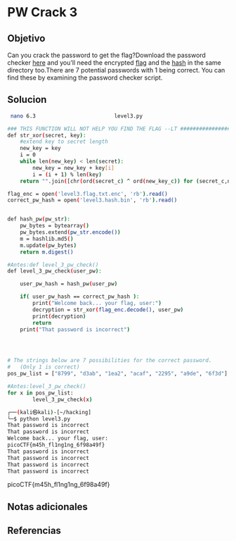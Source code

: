# PW Crack 3
## Objetivo
Can you crack the password to get the flag?Download the password checker [here](https://artifacts.picoctf.net/c/25/level3.py) and you'll need the encrypted [flag](https://artifacts.picoctf.net/c/25/level3.flag.txt.enc) and the [hash](https://artifacts.picoctf.net/c/25/level3.hash.bin) in the same directory too.There are 7 potential passwords with 1 being correct. You can find these by examining the password checker script.

## Solucion
```bash
 nano 6.3                         level3.py                                   import hashlib

### THIS FUNCTION WILL NOT HELP YOU FIND THE FLAG --LT ########################
def str_xor(secret, key):
    #extend key to secret length
    new_key = key
    i = 0
    while len(new_key) < len(secret):
        new_key = new_key + key[i]
        i = (i + 1) % len(key)
    return "".join([chr(ord(secret_c) ^ ord(new_key_c)) for (secret_c,new_key_c) i>###############################################################################

flag_enc = open('level3.flag.txt.enc', 'rb').read()
correct_pw_hash = open('level3.hash.bin', 'rb').read()


def hash_pw(pw_str):
    pw_bytes = bytearray()
    pw_bytes.extend(pw_str.encode())
    m = hashlib.md5()
    m.update(pw_bytes)
    return m.digest()

#Antes:def level_3_pw_check()
def level_3_pw_check(user_pw):

    user_pw_hash = hash_pw(user_pw)

    if( user_pw_hash == correct_pw_hash ):
        print("Welcome back... your flag, user:")
        decryption = str_xor(flag_enc.decode(), user_pw)
        print(decryption)
        return
    print("That password is incorrect")




# The strings below are 7 possibilities for the correct password.
#   (Only 1 is correct)
pos_pw_list = ["8799", "d3ab", "1ea2", "acaf", "2295", "a9de", "6f3d"]

#Antes:level_3_pw_check() 
for x in pos_pw_list:
        level_3_pw_check(x)

┌──(kali㉿kali)-[~/hacking]
└─$ python level3.py
That password is incorrect
That password is incorrect
Welcome back... your flag, user:
picoCTF{m45h_fl1ng1ng_6f98a49f}
That password is incorrect
That password is incorrect
That password is incorrect
That password is incorrect

```

picoCTF{m45h_fl1ng1ng_6f98a49f}
## Notas adicionales

## Referencias
